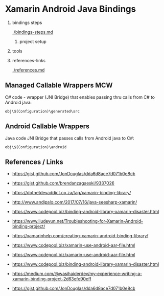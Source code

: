 # Xamarin Android Java Bindings

1.	bindings steps 

	[./bindings-steps.md](./bindings-steps.md)
	
	1.	project setup

2.	tools

3.	references-links 

	[./references.md](./references.md)

	
## Managed Callable Wrappers MCW

C# code - wrapper (JNI Bridge) that enables passing thru calls from C#
to Android java:

	obj\$(Configuration)\generated\src


## Android Callable	Wrappers

Java code JNI Bridge that passes calls from Android java to C#:

	obj\$(Configuration)\android


## References / Links

*   https://gist.github.com/JonDouglas/dda6d8ace7d071b0e8cb

*   https://gist.github.com/brendanzagaeski/9337026

*	https://dotnetdevaddict.co.za/tag/xamarin-binding-library/

*	http://www.andipalo.com/2017/07/16/java-seesharp-xamarin/

*	https://www.codepool.biz/binding-android-library-xamarin-disaster.html

*	https://www.liudeyun.net/Troubleshooting-for-Xamarin-Android-binding-project/

*	https://xamarinhelp.com/creating-xamarin-android-binding-library/

*	https://www.codepool.biz/xamarin-use-android-aar-file.html

*	https://www.codepool.biz/xamarin-use-android-aar-file.html

*	https://www.codepool.biz/binding-android-library-xamarin-disaster.html

*	https://medium.com/@wasihaiderdev/my-experience-writing-a-xamarin-binding-project-2d63efe90eff

*	https://gist.github.com/JonDouglas/dda6d8ace7d071b0e8cb
